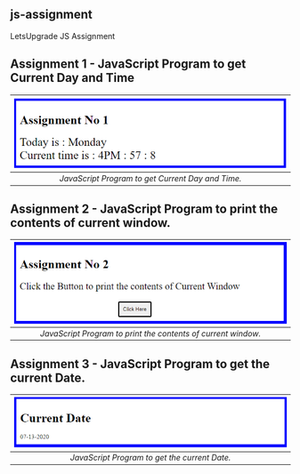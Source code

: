## js-assignment
 LetsUpgrade JS Assignment
 
 
 ## Assignment 1 - JavaScript Program to get Current Day and Time
 | ![JavaScript Program to get Current Day and Time](/JS-Assignment-1/Assignment-1-Output.PNG)|
|:--:| 
| *JavaScript Program to get Current Day and Time.*|


 ## Assignment 2 - JavaScript Program to print the contents of current window.
 | ![JavaScript Program to print the contents of current window.](/JS-Assignment-2/Assignment-2-Output.PNG)|
|:--:| 
| *JavaScript Program to print the contents of current window.*|


 ## Assignment 3 - JavaScript Program to get the current Date.
 | ![JavaScript Program to get the current Date.](/JS-Assignment-3/Assignment-3-Output.PNG)|
|:--:| 
| *JavaScript Program to get the current Date.*|
